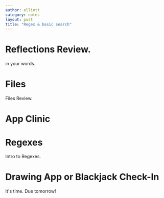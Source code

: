 ```yaml
---
author: elliott
category: notes
layout: post
title: "Regex & basic search"
---
```


# Reflections Review.

in your words.

# Files

Files Review.

# App Clinic

<!--
Here's my solution for the exercies:

<iframe src="https://trinket.io/embed/python3/03dfabddb0" width="100%" height="600" frameborder="0" marginwidth="0" marginheight="0" allowfullscreen></iframe>

Notice: no `i = 0`, no `while` loops, and no `range()` needed.  Lots of `for` loops and, to get fancy, `.join()`ing around a `"\t"`.

In short, slice out the rows you want, `for` loop over them, and *do something* with each row.
-->

# Regexes

Intro to Regexes.


# Drawing App or Blackjack Check-In

It's time. Due tomorrow!